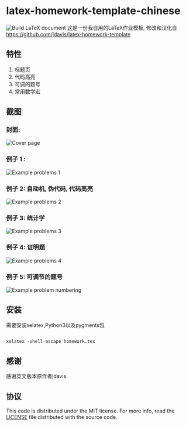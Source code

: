 latex-homework-template-chinese
=======================

![Build LaTeX document](https://github.com/solidhtwoo/latex-homework-template-chinese/workflows/Build%20LaTeX%20document/badge.svg?branch=master)
这是一份我自用的LaTeX作业模板, 修改和汉化自
https://github.com/jdavis/latex-homework-template

## 特性

1. 标题页
2. 代码高亮
3. 可调的题号
4. 常用数学宏

## 截图

### 封面:

![Cover page](/images/latex1.png)

### 例子 1 :
![Example problems 1](/images/latex2.png)

### 例子 2: 自动机, 伪代码, 代码高亮
![Example problems 2](/images/latex3.png)

### 例子 3: 统计学
![Example problems 3](/images/latex4.png)

### 例子 4: 证明题
![Example problems 4](/images/latex5.png)

### 例子 5: 可调节的题号
![Example problem numbering](/images/latex6.png)

## 安装

需要安装xelatex,Python3以及pygments包

```latex

xelatex -shell-escape homework.tex

```

## 感谢

感谢英文版本原作者jdavis.


## 协议

This code is distributed under the MIT license. For more info, read the
[LICENSE](/LICENSE) file distributed with the source code.

